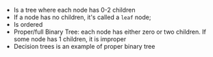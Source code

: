 * Is a tree where each node has 0-2 children
* If a node has no children, it's called a `leaf` node;
* Is ordered
* Proper/full Binary Tree: each node has either zero or two children. If some node has 1 children, it is improper
* Decision trees is an example of proper binary tree